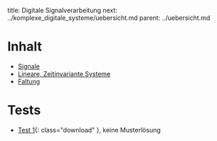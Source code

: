 title: Digitale Signalverarbeitung
next: ../komplexe_digitale_systeme/uebersicht.md
parent: ../uebersicht.md

# Inhalt
* [Signale](signale.html)
* [Lineare, Zeitinvariante Systeme](lti_systeme.html)
* [Faltung](faltung.html)

# Tests
* [Test 1](test_digitale_signalverarbeitung_1.pdf){: class="download" }, keine Musterlösung
